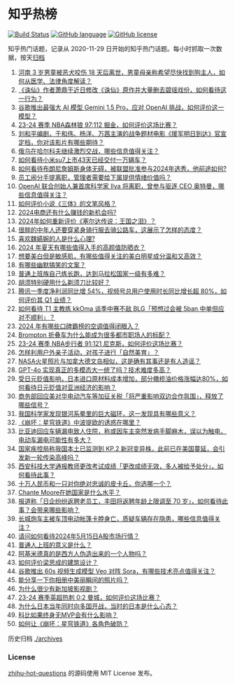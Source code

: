 # 知乎热榜
[![Build Status](https://github.com/ToWeLong/zhihu-hot-questions/workflows/CI/badge.svg)](https://github.com/ToWeLong/zhihu-hot-questions/actions)
[![GitHub language](https://img.shields.io/badge/language-golang-orange.svg)](https://golang.org/)
[![GitHub license](https://img.shields.io/github/license/ToWeLong/zhihu-hot-questions)](https://github.com/ToWeLong/zhihu-hot-questions/blob/main/LICENSE)

知乎热门话题，记录从 2020-11-29 日开始的知乎热门话题。每小时抓取一次数据，按天[归档](./archives)

<!-- BEGIN -->

1. [河南 3 岁男童被恶犬咬伤 18 天后离世，男童母亲称希望尽快找到狗主人，如何从医学、法律角度解读？](https://www.zhihu.com/question/656046625)
1. [《诛仙》作者萧鼎于近日修改《诛仙》原作并大量删去碧瑶戏份，如何看待这一行为？](https://www.zhihu.com/question/655910172)
1. [谷歌推出最强大 AI 模型 Gemini 1.5 Pro，应对 OpenAI 挑战，如何评价这一模型？](https://www.zhihu.com/question/656044003)
1. [23-24 赛季 NBA森林狼 97:112 掘金，如何评价这场比赛？](https://www.zhihu.com/question/656068005)
1. [刘和平编剧，于和伟、杨洋、万茜主演的战争题材电影《援军明日到达》官宣定档，你对该影片有哪些期待？](https://www.zhihu.com/question/655958666)
1. [俄乌在哈尔科夫继续激烈交战，哪些信息值得关注？](https://www.zhihu.com/question/656051366)
1. [如何看待小米su7上市43天已经交付一万辆车？](https://www.zhihu.com/question/656058569)
1. [如何看待布朗尼詹姆斯身体无碍，被联盟批准参与2024年选秀，他前途如何?](https://www.zhihu.com/question/655954543)
1. [员工闹分手提离职，管理者需要给下属提供情绪价值吗？](https://www.zhihu.com/question/655330359)
1. [OpenAI 联合创始人兼首席科学家 Ilya 将离职，曾参与驱逐 CEO 奥特曼，哪些信息值得关注？](https://www.zhihu.com/question/656045867)
1. [如何评价小说《三体》的文笔风格？](https://www.zhihu.com/question/655922728)
1. [2024电商还有什么赚钱的新机会吗?](https://www.zhihu.com/question/656058287)
1. [2024年如何重新评价《塞尔达传说：王国之泪》？](https://www.zhihu.com/question/655875235)
1. [很胖的中年人还要穿紧身骑行服去骑公路车，这展示了怎样的态度？](https://www.zhihu.com/question/655587769)
1. [喜欢魏嬿婉的人是什么心理?](https://www.zhihu.com/question/655342965)
1. [2024 年夏天有哪些值得入手的高颜值防晒衣？](https://www.zhihu.com/question/654497430)
1. [想要美白但是敏感肌，有哪些值得关注的美白明星成分温和又高效？](https://www.zhihu.com/question/652346904)
1. [有哪些幽默搞笑的文案？](https://www.zhihu.com/question/647240488)
1. [普通上班族自己练长跑，达到马拉松国家一级有多难？](https://www.zhihu.com/question/653110788)
1. [胡须特别硬用什么剃须刀比较好？](https://www.zhihu.com/question/645240732)
1. [腾讯一季度净利润同比增 54%，视频号总用户使用时长同比增长超 80%，如何评价其 Q1 业绩？](https://www.zhihu.com/question/655979367)
1. [如何看待 T1 主教练 kkOma 谈季中赛不敌 BLG「预想过会被 5ban 中单但应对不顺利」？](https://www.zhihu.com/question/655955852)
1. [2024 年有哪些口碑霸榜的空调值得闭眼入？](https://www.zhihu.com/question/656055675)
1. [Brompton 折叠车为什么能成为很多都市职场人的标配？](https://www.zhihu.com/question/654594800)
1. [23-24 赛季 NBA步行者 91:121 尼克斯，如何评价这场比赛？](https://www.zhihu.com/question/656044149)
1. [怎样利用户外亲子活动，对孩子进行「自然美育」？](https://www.zhihu.com/question/655886630)
1. [NASA火星照片与加拿大德文岛相似，这是确有其事还是有人造谣？](https://www.zhihu.com/question/445775520)
1. [GPT-4o 实现真正的多模态大一统了吗？技术难度多高？](https://www.zhihu.com/question/655951646)
1. [受日元贬值影响，日本进口原材料成本增加，部分橄榄油价格涨幅达80%，如何看待日元贬值对亚洲经济的影响？](https://www.zhihu.com/question/655958191)
1. [商务部回应美对华电动汽车等加征关税「将严重影响双边合作氛围」，释放了哪些信号？](https://www.zhihu.com/question/656001492)
1. [我国科学家发现银河系晕里的巨大磁环，这一发现具有哪些意义？](https://www.zhihu.com/question/656000512)
1. [《崩坏：星穹铁道》中波提欧的诱惑在哪里？](https://www.zhihu.com/question/653973119)
1. [比亚迪回应车辆漏电致人住院，称或因车主突然发病手脚麻木，误以为触电，电动车漏电可能性有多大？](https://www.zhihu.com/question/655966462)
1. [国家疾控局称我国本土已监测到 KP.2 新冠变异株，此前已在美国蔓延，会引发新一轮传染高峰吗？](https://www.zhihu.com/question/655965887)
1. [西安科技大学通报教师更改考试成绩「更改成绩无效，多人被给予处分」，如何看待此事？](https://www.zhihu.com/question/655972200)
1. [十万人民币和一只对你绝对忠诚的皮卡丘，你选哪一个？](https://www.zhihu.com/question/655335420)
1. [Chante Moore在她国家是什么水平？](https://www.zhihu.com/question/655697583)
1. [报道称「日企纷纷返聘老员工，丰田将返聘年龄上限调至 70 岁」，如何看待此事？会带来哪些影响？](https://www.zhihu.com/question/655847154)
1. [长城炮车主被车顶电动帐篷卡脖身亡，质疑车辆存在隐患，哪些信息值得关注？](https://www.zhihu.com/question/656055443)
1. [请问如何看待2024年5月15日A股市场行情？](https://www.zhihu.com/question/655915564)
1. [普通人上班的意义是什么？](https://www.zhihu.com/question/655250658)
1. [阿基米德真的是西方人伪造出来的一个人物吗？](https://www.zhihu.com/question/654495942)
1. [如何评价梁思成的建筑设计？](https://www.zhihu.com/question/267654521)
1. [谷歌推出 60s 视频生成模型 Veo 对阵 Sora，有哪些技术亮点值得关注？](https://www.zhihu.com/question/656043960)
1. [能分享一下你相册中美丽瞬间的照片吗？](https://www.zhihu.com/question/655870986)
1. [为什么很少有新加坡影视剧？](https://www.zhihu.com/question/642491042)
1. [23-24 赛季英超热刺 0:2 曼城，如何评价这场比赛？](https://www.zhihu.com/question/656021760)
1. [为什么日本当年同时向多国开战，当时的日本是什么心态？](https://www.zhihu.com/question/655063882)
1. [科比如果终身无MVP会有什么影响？](https://www.zhihu.com/question/653588677)
1. [如何让《崩坏：星穹铁道》各角色破防？](https://www.zhihu.com/question/627403252)

<!-- END -->

历史归档 [./archives](./archives)


### License
[zhihu-hot-questions](https://github.com/towelong/zhihu-hot-questions) 的源码使用 MIT License 发布。